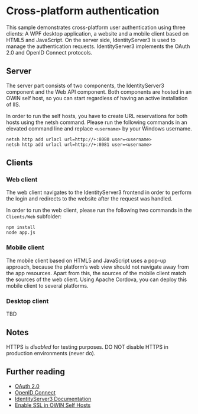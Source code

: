 # Cross-platform authentication
This sample demonstrates cross-platform user authentication using three clients: A WPF desktop application, a website and a mobile client based on HTML5 and JavaScript. On the server side, IdentityServer3 is used to manage the authentication requests. IdentityServer3 implements the OAuth 2.0 and OpenID Connect protocols.

## Server
The server part consists of two components, the IdentityServer3 component and the Web API component. Both components are hosted in an OWIN self host, so you can start regardless of having an active installation of IIS.

In order to run the self hosts, you have to create URL reservations for both hosts using the netsh command. Please run the following commands in an elevated command line and replace `<username>` by your Windows username.

    netsh http add urlacl url=http://+:8080 user=<username>
    netsh http add urlacl url=http://+:8081 user=<username>

## Clients
### Web client
The web client navigates to the IdentityServer3 frontend in order to perform the login and redirects to the website after the request was handled.

In order to run the web client, please run the following two commands in the `Clients/Web` subfolder:

    npm install
    node app.js

### Mobile client
The mobile client based on HTML5 and JavaScript uses a pop-up approach, because the platform’s web view should not navigate away from the app resources. Apart from this, the sources of the mobile client match the sources of the web client. Using Apache Cordova, you can deploy this mobile client to several platforms.

### Desktop client
TBD

## Notes
HTTPS is _disabled_ for testing purposes. DO NOT disable HTTPS in production environments (never do).

## Further reading
* [OAuth 2.0](http://oauth.net/2/)
* [OpenID Connect](http://openid.net/connect/)
* [IdentityServer3 Documentation](https://identityserver.github.io/Documentation/)
* [Enable SSL in OWIN Self Hosts](http://chavli.com/how-to-configure-owin-self-hosted-website-with-ssl/)